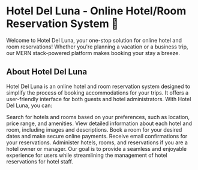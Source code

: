 # Hotel Del Luna - Online Hotel/Room Reservation System :hotel:

Welcome to Hotel Del Luna, your one-stop solution for online hotel and room reservations! Whether you're planning a vacation or a business trip, our MERN stack-powered platform makes booking your stay a breeze.

## About Hotel Del Luna
Hotel Del Luna is an online hotel and room reservation system designed to simplify the process of booking accommodations for your trips. It offers a user-friendly interface for both guests and hotel administrators. With Hotel Del Luna, you can:

Search for hotels and rooms based on your preferences, such as location, price range, and amenities.
View detailed information about each hotel and room, including images and descriptions.
Book a room for your desired dates and make secure online payments.
Receive email confirmations for your reservations.
Administer hotels, rooms, and reservations if you are a hotel owner or manager.
Our goal is to provide a seamless and enjoyable experience for users while streamlining the management of hotel reservations for hotel staff.
